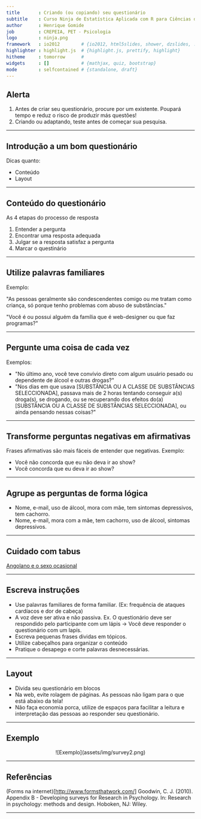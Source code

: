 ```yaml
---
title       : Criando (ou copiando) seu questionário
subtitle    : Curso Ninja de Estatística Aplicada com R para Ciências da Saúde
author      : Henrique Gomide
job         : CREPEIA, PET - Psicologia
logo        : ninja.png
framework   : io2012        # {io2012, html5slides, shower, dzslides, ...}
highlighter : highlight.js  # {highlight.js, prettify, highlight}
hitheme     : tomorrow      # 
widgets     : []            # {mathjax, quiz, bootstrap}
mode        : selfcontained # {standalone, draft}
---
```



## Alerta

1. Antes de criar seu questionário, procure por um existente. Poupará tempo e reduz o risco de produzir más questões!
2. Criando ou adaptando, teste antes de começar sua pesquisa.

---


## Introdução a um bom questionário

Dicas quanto:
* Conteúdo
* Layout

---

## Conteúdo do questionário

As 4 etapas do processo de resposta

1. Entender a pergunta
2. Encontrar uma resposta adequada
3. Julgar se a resposta satisfaz a pergunta
4. Marcar o questinário

---

## Utilize palavras familiares

Exemplo:

"As pessoas geralmente são condescendentes comigo ou me tratam como criança, só porque tenho problemas com abuso de substâncias."

"Você é ou possui alguém da família que é web-designer ou que faz programas?"

---
 
## Pergunte uma coisa de cada vez

Exemplos:

* "No último ano, você teve convívio direto com algum usuário pesado ou dependente de álcool e outras drogas?"
* "Nos dias em que usava [SUBSTÂNCIA OU A CLASSE DE SUBSTÂNCIAS SELECCIONADA], passava mais de 2 horas tentando conseguir a(s) droga(s), se drogando, ou se recuperando dos efeitos do(a) [SUBSTÂNCIA OU A CLASSE DE SUBSTÂNCIAS SELECCIONADA],  ou ainda pensando nessas coisas?"

---

## Transforme perguntas negativas em afirmativas

Frases afirmativas são mais fáceis de entender que negativas. Exemplo:
* Você não concorda que eu não deva ir ao show?
* Você concorda que eu deva ir ao show?

---

## Agrupe as perguntas de forma lógica

* Nome, e-mail, uso de álcool, mora com mãe, tem sintomas depressivos, tem cachorro.
* Nome, e-mail, mora com a mãe, tem cachorro, uso de álcool, sintomas depressivos.

---

## Cuidado com tabus
[Angolano e o sexo ocasional](https://www.youtube.com/watch?v=8zNnvFoacpQ)

---

## Escreva instruções
* Use palavras familiares de forma familiar. (Ex: frequência de ataques cardíacos e dor de cabeça)
* A voz deve ser ativa e não passiva. Ex. O questionário deve ser respondido pelo participante com um lápis -> Você deve responder o questionário com um lapís.
* Escreva pequenas frases dividas em tópicos.
* Utilize cabeçalhos para organizar o conteúdo
* Pratique o desapego e corte palavras desnecessárias.

---

## Layout
* Divida seu questionário em blocos
* Na web, evite rolagem de páginas. As pessoas não ligam para o que está abaixo da tela!
* Não faça economia porca, utilize de espaços para facilitar a leitura e interpretação das pessoas ao responder seu questionário.

---

## Exemplo
<center>
![Exemplo](assets/img/survey2.png)
</center>

---

## Referências

(Forms na internet)[http://www.formsthatwork.com/]
Goodwin, C. J. (2010). Appendix B - Developing surveys for Research in Psychology. In: Research in psychology: methods and design. Hoboken, NJ: Wiley.

---
